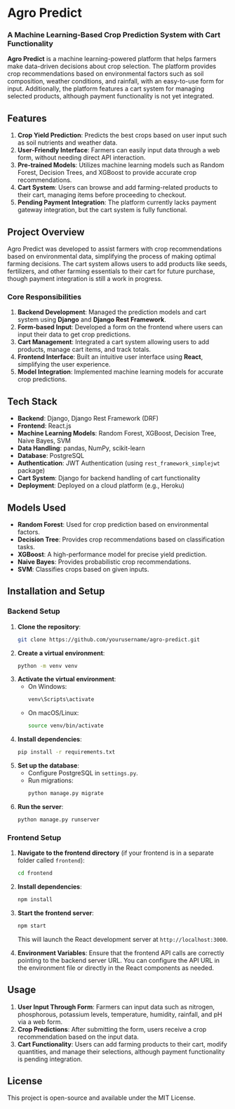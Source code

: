 # Agro Predict

### A Machine Learning-Based Crop Prediction System with Cart Functionality

**Agro Predict** is a machine learning-powered platform that helps farmers make data-driven decisions about crop selection. The platform provides crop recommendations based on environmental factors such as soil composition, weather conditions, and rainfall, with an easy-to-use form for input. Additionally, the platform features a cart system for managing selected products, although payment functionality is not yet integrated.

## Features
1. **Crop Yield Prediction**: Predicts the best crops based on user input such as soil nutrients and weather data.
2. **User-Friendly Interface**: Farmers can easily input data through a web form, without needing direct API interaction.
3. **Pre-trained Models**: Utilizes machine learning models such as Random Forest, Decision Trees, and XGBoost to provide accurate crop recommendations.
4. **Cart System**: Users can browse and add farming-related products to their cart, managing items before proceeding to checkout.
5. **Pending Payment Integration**: The platform currently lacks payment gateway integration, but the cart system is fully functional.

## Project Overview
Agro Predict was developed to assist farmers with crop recommendations based on environmental data, simplifying the process of making optimal farming decisions. The cart system allows users to add products like seeds, fertilizers, and other farming essentials to their cart for future purchase, though payment integration is still a work in progress.

### Core Responsibilities
1. **Backend Development**: Managed the prediction models and cart system using **Django** and **Django Rest Framework**.
2. **Form-based Input**: Developed a form on the frontend where users can input their data to get crop predictions.
3. **Cart Management**: Integrated a cart system allowing users to add products, manage cart items, and track totals.
4. **Frontend Interface**: Built an intuitive user interface using **React**, simplifying the user experience.
5. **Model Integration**: Implemented machine learning models for accurate crop predictions.

## Tech Stack
- **Backend**: Django, Django Rest Framework (DRF)
- **Frontend**: React.js
- **Machine Learning Models**: Random Forest, XGBoost, Decision Tree, Naive Bayes, SVM
- **Data Handling**: pandas, NumPy, scikit-learn
- **Database**: PostgreSQL
- **Authentication**: JWT Authentication (using `rest_framework_simplejwt` package)
- **Cart System**: Django for backend handling of cart functionality
- **Deployment**: Deployed on a cloud platform (e.g., Heroku)

## Models Used
- **Random Forest**: Used for crop prediction based on environmental factors.
- **Decision Tree**: Provides crop recommendations based on classification tasks.
- **XGBoost**: A high-performance model for precise yield prediction.
- **Naive Bayes**: Provides probabilistic crop recommendations.
- **SVM**: Classifies crops based on given inputs.

## Installation and Setup

### Backend Setup

1. **Clone the repository**:
   ```bash
   git clone https://github.com/yourusername/agro-predict.git
   ```
2. **Create a virtual environment**:
   ```bash
   python -m venv venv
   ```
3. **Activate the virtual environment**:
   - On Windows:
     ```bash
     venv\Scripts\activate
     ```
   - On macOS/Linux:
     ```bash
     source venv/bin/activate
     ```
4. **Install dependencies**:
   ```bash
   pip install -r requirements.txt
   ```
5. **Set up the database**:
   - Configure PostgreSQL in `settings.py`.
   - Run migrations:
     ```bash
     python manage.py migrate
     ```
6. **Run the server**:
   ```bash
   python manage.py runserver
   ```

### Frontend Setup

1. **Navigate to the frontend directory** (if your frontend is in a separate folder called `frontend`):
   ```bash
   cd frontend
   ```
2. **Install dependencies**:
   ```bash
   npm install
   ```
3. **Start the frontend server**:
   ```bash
   npm start
   ```
   This will launch the React development server at `http://localhost:3000`.

4. **Environment Variables**: Ensure that the frontend API calls are correctly pointing to the backend server URL. You can configure the API URL in the environment file or directly in the React components as needed.

## Usage
1. **User Input Through Form**: Farmers can input data such as nitrogen, phosphorous, potassium levels, temperature, humidity, rainfall, and pH via a web form.
2. **Crop Predictions**: After submitting the form, users receive a crop recommendation based on the input data.
3. **Cart Functionality**: Users can add farming products to their cart, modify quantities, and manage their selections, although payment functionality is pending integration.

## License
This project is open-source and available under the MIT License.

